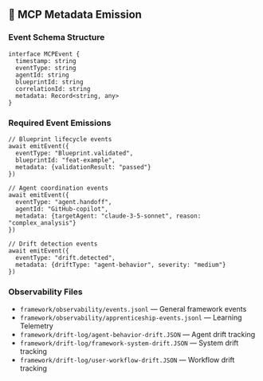 <!--
@aegisFrameworkVersion: 2.4.0
@intent: MCP metadata emission template section
@context: Event schemas and observability patterns for agents
-->

## 📄 MCP Metadata Emission

### Event Schema Structure

```
interface MCPEvent {
  timestamp: string
  eventType: string
  agentId: string
  blueprintId: string
  correlationId: string
  metadata: Record<string, any>
}
```

### Required Event Emissions

```
// Blueprint lifecycle events
await emitEvent({
  eventType: "Blueprint.validated",
  blueprintId: "feat-example",
  metadata: {validationResult: "passed"}
})

// Agent coordination events
await emitEvent({
  eventType: "agent.handoff",
  agentId: "GitHub-copilot",
  metadata: {targetAgent: "claude-3-5-sonnet", reason: "complex_analysis"}
})

// Drift detection events
await emitEvent({
  eventType: "drift.detected",
  metadata: {driftType: "agent-behavior", severity: "medium"}
})
```

### Observability Files

- `framework/observability/events.jsonl` — General framework events
- `framework/observability/apprenticeship-events.jsonl` — Learning Telemetry
- `framework/drift-log/agent-behavior-drift.JSON` — Agent drift tracking
- `framework/drift-log/framework-system-drift.JSON` — System drift tracking
- `framework/drift-log/user-workflow-drift.JSON` — Workflow drift tracking
